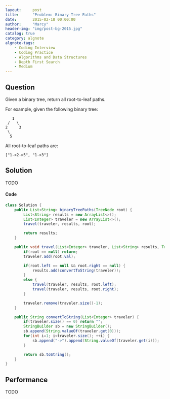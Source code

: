 ```yaml
---
layout:     post
title:      "Problem: Binary Tree Paths"
date:       2015-02-18 00:00:00
author:     "Marcy"
header-img: "img/post-bg-2015.jpg"
catalog: true
category: algnote
algnote-tags:
    - Coding Interview
    - Coding Practice
    - Algorithms and Data Structures
    - Depth First Search
    - Medium
---
```


## Question

Given a binary tree, return all root-to-leaf paths.

For example, given the following binary tree:

```
   1
 /   \
2     3
 \
  5
```

All root-to-leaf paths are:

`["1->2->5", "1->3"]`

## Solution
TODO

#### Code
```java
class Solution {
    public List<String> binaryTreePaths(TreeNode root) {
        List<String> results = new ArrayList<>();
        List<Integer> traveler = new ArrayList<>();
        travel(traveler, results, root);

        return results;
    }

    public void travel(List<Integer> traveler, List<String> results, TreeNode root) {
        if(root == null) return;
        traveler.add(root.val);

        if(root.left == null && root.right == null) {
            results.add(convertToString(traveler));
        }
        else {
            travel(traveler, results, root.left);
            travel(traveler, results, root.right);
        }

        traveler.remove(traveler.size()-1);
    }

    public String convertToString(List<Integer> traveler) {
        if(traveler.size() == 0) return "";
        StringBuilder sb = new StringBuilder();
        sb.append(String.valueOf(traveler.get(0)));
        for(int i=1; i<traveler.size(); ++i) {
            sb.append("->").append(String.valueOf(traveler.get(i)));
        }

        return sb.toString();
    }
}
```

## Performance
TODO
